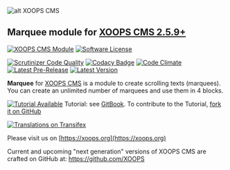 ![alt XOOPS CMS](https://xoops.org/images/logoXoops4GithubRepository.png)

## Marquee module for [XOOPS CMS 2.5.9+](https://xoops.org)

[![XOOPS CMS Module](https://img.shields.io/badge/XOOPS%20CMS-Module-blue.svg)](https://xoops.org)
[![Software License](https://img.shields.io/badge/license-GPL-brightgreen.svg?style=flat)](https://www.gnu.org/licenses/gpl-2.0.html)

[![Scrutinizer Code Quality](https://img.shields.io/scrutinizer/g/mambax7/marquee.svg?style=flat)](https://scrutinizer-ci.com/g/mambax7/marquee/?branch=master)
[![Codacy Badge](https://api.codacy.com/project/badge/grade/2d27c0023ee54f0b9ba2b5d17a68b2a5)](https://www.codacy.com/app/mambax7/marquee)
[![Code Climate](https://img.shields.io/codeclimate/github/mambax7/marquee.svg?style=flat)](https://codeclimate.com/github/mambax7/marquee)
[![Latest Pre-Release](https://img.shields.io/github/tag/XoopsModules25x/marquee.svg?style=flat)](https://github.com/XoopsModules25x/marquee/tags/)
[![Latest Version](https://img.shields.io/github/release/XoopsModules25x/marquee.svg?style=flat)](https://github.com/XoopsModules25x/marquee/releases/)

**Marquee** for [XOOPS CMS](https://xoops.org) is a module to create scrolling texts (marquees). You can create an unlimited number of marquees and use them in 4 blocks.

[![Tutorial Available](https://xoops.org/images/tutorial-available-blue.svg)](https://xoops.gitbook.io/xoops-marquee/) Tutorial: see [GitBook](https://xoops.gitbook.io/xoops-marquee/). To contribute to the Tutorial, [fork it on GitHub](https://github.com/XoopsDocs/marquee-tutorial)

[![Translations on Transifex](https://xoops.org/images/translations-transifex-blue.svg)](https://www.transifex.com/xoops)

Please visit us on  [https://xoops.org](https://xoops.org)

Current and upcoming "next generation" versions of XOOPS CMS are crafted on GitHub at: https://github.com/XOOPS
